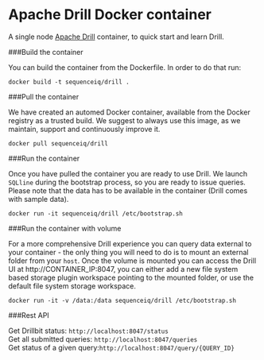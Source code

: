 Apache Drill Docker container
=======

A single node [Apache Drill](http://incubator.apache.org/drill/) container, to quick start and learn Drill.

###Build the container

You can build the container from the Dockerfile. In order to do that run:

`docker build -t sequenceiq/drill . ` 

###Pull the container

We have created an automed Docker container, available from the Docker registry as a trusted build. We suggest to always use this image, as we maintain, support and continuously improve it. 

`docker pull sequenceiq/drill`

###Run the container 

Once you have pulled the container you are ready to use Drill. We launch `SQLline` during the bootstrap process, so you are ready to issue queries. Please note that the data has to be available in the container (Drill comes with sample data).

`docker run -it sequenceiq/drill /etc/bootstrap.sh`

###Run the container with volume

For a more comprehensive Drill experience you can query data external to your container - the only thing you will need to do is to mount an external folder from your `host`.
Once the volume is mounted you can access the Drill UI at http://CONTAINER_IP:8047, you can either add a new file system based storage plugin workspace pointing to the mounted folder, or use the default file system storage workspace.

`docker run -it -v /data:/data sequenceiq/drill /etc/bootstrap.sh`

###Rest API

Get Drillbit status: `http://localhost:8047/status`       
Get all submitted queries: `http://localhost:8047/queries`       
Get status of a given query:`http://localhost:8047/query/{QUERY_ID}`
